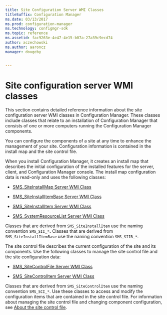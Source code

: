 ```yaml
---
title: Site Configuration Server WMI Classes
titleSuffix: Configuration Manager
ms.date: 03/13/2017
ms.prod: configuration-manager
ms.technology: configmgr-sdk
ms.topic: reference
ms.assetid: fac9263e-4e47-4e15-b07a-27a39c9ecd74
author: aczechowski
ms.author: aaroncz
manager: dougeby


---
```


# Site configuration server WMI classes

This section contains detailed reference information about the site configuration server WMI classes in Configuration Manager. These classes include classes that relate to an installation of Configuration Manager that consists of one or more computers running the Configuration Manager components.  

You can configure the components of a site at any time to enhance the management of your site. Configuration information is contained in the install map and the site control file.  

When you install Configuration Manager, it creates an install map that describes the initial configuration of the installed features for the server, client, and Configuration Manager console. The install map configuration data is read-only and uses the following classes:  

- [SMS_SiteInstallMap Server WMI Class](../../../../../develop/reference/core/servers/configure/sms_siteinstallmap-server-wmi-class.md)  

- [SMS_SiteInstallItemBase Server WMI Class](../../../../../develop/reference/core/servers/configure/sms_siteinstallitembase-server-wmi-class.md)  

- [SMS_SiteInstallItem Server WMI Class](../../../../../develop/reference/core/servers/configure/sms_siteinstallitem-server-wmi-class.md)  

- [SMS_SystemResourceList Server WMI Class](../../../../../develop/reference/core/servers/configure/sms_systemresourcelist-server-wmi-class.md)  

Classes that are derived from `SMS_SiteInstallItem` use the naming convention `SMS_SII_*`**.** Classes that are derived from `SMS_SiteInstallItemBase` use the naming convention `SMS_SIIB_*`.  

The site control file describes the current configuration of the site and its components. Use the following classes to manage the site control file and the site configuration data:  

- [SMS_SiteControlFile Server WMI Class](../../../../../develop/reference/core/servers/configure/sms_sitecontrolfile-server-wmi-class.md)  

- [SMS_SiteControlItem Server WMI Class](../../../../../develop/reference/core/servers/configure/sms_sitecontrolitem-server-wmi-class.md)  

Classes that are derived from `SMS_SiteControlItem` use the naming convention `SMS_SCI_*`. Use these classes to access and modify the configuration items that are contained in the site control file. For information about managing the site control file and changing component configuration, see [About the site control file](../../../../core/understand/about-the-configuration-manager-site-control-file.md).  
